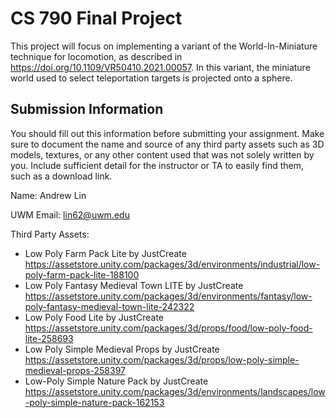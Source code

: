 # CS 790 Final Project

This project will focus on implementing a variant of the World-In-Miniature technique for locomotion, as described in https://doi.org/10.1109/VR50410.2021.00057. In this variant, the miniature world used to select teleportation targets is projected onto a sphere.

## Submission Information

You should fill out this information before submitting your assignment.  Make sure to document the name and source of any third party assets such as 3D models, textures, or any other content used that was not solely written by you.  Include sufficient detail for the instructor or TA to easily find them, such as a download link.

Name: Andrew Lin

UWM Email: lin62@uwm.edu

Third Party Assets:
- Low Poly Farm Pack Lite by JustCreate https://assetstore.unity.com/packages/3d/environments/industrial/low-poly-farm-pack-lite-188100
- Low Poly Fantasy Medieval Town LITE by JustCreate https://assetstore.unity.com/packages/3d/environments/fantasy/low-poly-fantasy-medieval-town-lite-242322
- Low Poly Food Lite by JustCreate https://assetstore.unity.com/packages/3d/props/food/low-poly-food-lite-258693
- Low Poly Simple Medieval Props by JustCreate https://assetstore.unity.com/packages/3d/props/low-poly-simple-medieval-props-258397
- Low-Poly Simple Nature Pack by JustCreate https://assetstore.unity.com/packages/3d/environments/landscapes/low-poly-simple-nature-pack-162153
